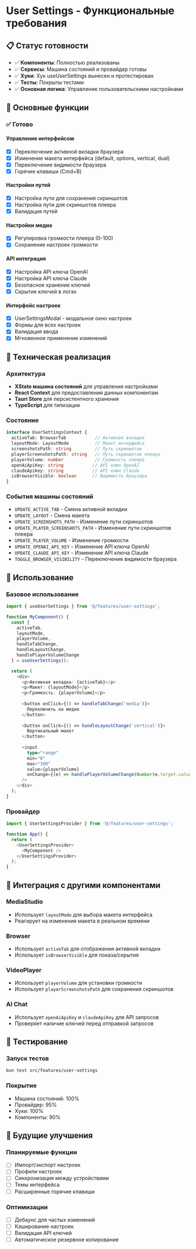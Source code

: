 # User Settings - Функциональные требования

## 📋 Статус готовности

- ✅ **Компоненты**: Полностью реализованы
- ✅ **Сервисы**: Машина состояний и провайдер готовы
- ✅ **Хуки**: Хук useUserSettings вынесен и протестирован
- ✅ **Тесты**: Покрыты тестами
- ✅ **Основная логика**: Управление пользовательскими настройками

## 🎯 Основные функции

### ✅ Готово

#### Управление интерфейсом
- [x] Переключение активной вкладки браузера
- [x] Изменение макета интерфейса (default, options, vertical, dual)
- [x] Переключение видимости браузера
- [x] Горячие клавиши (Cmd+B)

#### Настройки путей
- [x] Настройка пути для сохранения скриншотов
- [x] Настройка пути для скриншотов плеера
- [x] Валидация путей

#### Настройки медиа
- [x] Регулировка громкости плеера (0-100)
- [x] Сохранение настроек громкости

#### API интеграция
- [x] Настройка API ключа OpenAI
- [x] Настройка API ключа Claude
- [x] Безопасное хранение ключей
- [x] Скрытие ключей в логах

#### Интерфейс настроек
- [x] UserSettingsModal - модальное окно настроек
- [x] Формы для всех настроек
- [x] Валидация ввода
- [x] Мгновенное применение изменений

## 🔧 Техническая реализация

### Архитектура
- **XState машина состояний** для управления настройками
- **React Context** для предоставления данных компонентам
- **Tauri Store** для персистентного хранения
- **TypeScript** для типизации

### Состояние
```typescript
interface UserSettingsContext {
  activeTab: BrowserTab           // Активная вкладка
  layoutMode: LayoutMode          // Макет интерфейса
  screenshotsPath: string         // Путь скриншотов
  playerScreenshotsPath: string   // Путь скриншотов плеера
  playerVolume: number            // Громкость плеера
  openAiApiKey: string           // API ключ OpenAI
  claudeApiKey: string           // API ключ Claude
  isBrowserVisible: boolean      // Видимость браузера
}
```

### События машины состояний
- `UPDATE_ACTIVE_TAB` - Смена активной вкладки
- `UPDATE_LAYOUT` - Смена макета
- `UPDATE_SCREENSHOTS_PATH` - Изменение пути скриншотов
- `UPDATE_PLAYER_SCREENSHOTS_PATH` - Изменение пути скриншотов плеера
- `UPDATE_PLAYER_VOLUME` - Изменение громкости
- `UPDATE_OPENAI_API_KEY` - Изменение API ключа OpenAI
- `UPDATE_CLAUDE_API_KEY` - Изменение API ключа Claude
- `TOGGLE_BROWSER_VISIBILITY` - Переключение видимости браузера

## 🎣 Использование

### Базовое использование
```typescript
import { useUserSettings } from '@/features/user-settings';

function MyComponent() {
  const {
    activeTab,
    layoutMode,
    playerVolume,
    handleTabChange,
    handleLayoutChange,
    handlePlayerVolumeChange
  } = useUserSettings();

  return (
    <div>
      <p>Активная вкладка: {activeTab}</p>
      <p>Макет: {layoutMode}</p>
      <p>Громкость: {playerVolume}</p>
      
      <button onClick={() => handleTabChange('media')}>
        Переключить на медиа
      </button>
      
      <button onClick={() => handleLayoutChange('vertical')}>
        Вертикальный макет
      </button>
      
      <input
        type="range"
        min="0"
        max="100"
        value={playerVolume}
        onChange={(e) => handlePlayerVolumeChange(Number(e.target.value))}
      />
    </div>
  );
}
```

### Провайдер
```typescript
import { UserSettingsProvider } from '@/features/user-settings';

function App() {
  return (
    <UserSettingsProvider>
      <MyComponent />
    </UserSettingsProvider>
  );
}
```

## 🔗 Интеграция с другими компонентами

### MediaStudio
- Использует `layoutMode` для выбора макета интерфейса
- Реагирует на изменения макета в реальном времени

### Browser
- Использует `activeTab` для отображения активной вкладки
- Использует `isBrowserVisible` для показа/скрытия

### VideoPlayer
- Использует `playerVolume` для установки громкости
- Использует `playerScreenshotsPath` для сохранения скриншотов

### AI Chat
- Использует `openAiApiKey` и `claudeApiKey` для API запросов
- Проверяет наличие ключей перед отправкой запросов

## 🧪 Тестирование

### Запуск тестов
```bash
bun test src/features/user-settings
```

### Покрытие
- Машина состояний: 100%
- Провайдер: 95%
- Хуки: 100%
- Компоненты: 90%

## 🚀 Будущие улучшения

### Планируемые функции
- [ ] Импорт/экспорт настроек
- [ ] Профили настроек
- [ ] Синхронизация между устройствами
- [ ] Темы интерфейса
- [ ] Расширенные горячие клавиши

### Оптимизации
- [ ] Дебаунс для частых изменений
- [ ] Кэширование настроек
- [ ] Валидация API ключей
- [ ] Автоматическое резервное копирование
